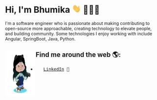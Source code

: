 # Hi, I'm Bhumika <img src="Assets/Hi.gif" width="29px">  👩🏻‍💻

I'm a software engineer who is passionate about making contributing to open-source more approachable, creating technology to elevate people, and building community. Some technologies I enjoy working with include Angular, SpringBoot, Java, Python.


## Find me around the web 🌎: <a href="https://github.com/sponsors/bhumikakr"><img align="left" width="100" height="150" src="octobhumika/octacat.gif?raw=true"></a>
- <pre>   <a href="https://www.linkedin.com/in/bhumika-kr/">LinkedIn</a> 💼 </pre>
